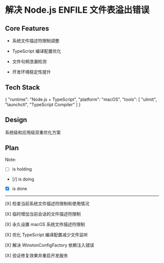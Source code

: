 # 解决 Node.js ENFILE 文件表溢出错误

## Core Features

- 系统文件描述符限制调整

- TypeScript 编译配置优化

- 文件句柄泄漏检测

- 开发环境稳定性提升

## Tech Stack

{
  "runtime": "Node.js + TypeScript",
  "platform": "macOS",
  "tools": [
    "ulimit",
    "launchctl",
    "TypeScript Compiler"
  ]
}

## Design

系统级和应用级双重优化方案

## Plan

Note: 

- [ ] is holding
- [/] is doing
- [X] is done

---

[X] 检查当前系统文件描述符限制和使用情况

[X] 临时增加当前会话的文件描述符限制

[X] 永久设置 macOS 系统文件描述符限制

[X] 优化 TypeScript 编译配置减少文件监听

[X] 解决 WinstonConfigFactory 依赖注入错误

[X] 验证修复效果并重启开发服务
